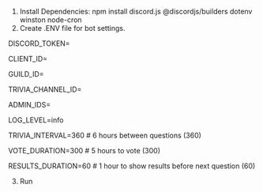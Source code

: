 
1. Install Dependencies: npm install discord.js @discordjs/builders dotenv winston node-cron
2. Create .ENV file for bot settings.

DISCORD_TOKEN=

CLIENT_ID=

GUILD_ID=

TRIVIA_CHANNEL_ID=

ADMIN_IDS=

LOG_LEVEL=info

TRIVIA_INTERVAL=360      # 6 hours between questions (360)

VOTE_DURATION=300       # 5 hours to vote (300)

RESULTS_DURATION=60     # 1 hour to show results before next question (60)

3. Run
